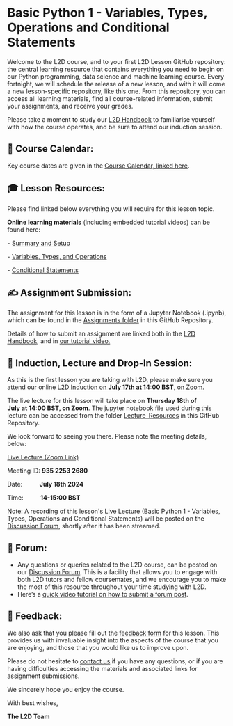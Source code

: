 # Basic Python 1 - Variables, Types, Operations and Conditional Statements

Welcome to the L2D course, and to your first L2D Lesson GitHub repository: the central learning resource that contains everything you need to begin on our Python programming, data science and machine learning course. Every fortnight, we will schedule the release of a new lesson, and with it will come a new lesson-specific repository, like this one. From this repository, you can access all learning materials, find all course-related information, submit your assignments, and receive your grades. 

Please take a moment to study our [L2D Handbook](https://learntodiscover.github.io/L2D-Handbook/) to familiarise yourself with how the course operates, and be sure to attend our induction session.

## :calendar: Course Calendar: 

Key course dates are given in the [Course Calendar, linked here](https://learntodiscover.github.io/L2D-Handbook/fig/L2D_Calendar_July_24.pdf).

## :mortar_board: Lesson Resources: 

Please find linked below everything you will require for this lesson topic.

**Online learning materials** (including embedded tutorial videos) can be found here:

- [Summary and Setup](https://l2d-october2023.github.io/Basic_Python/)

- [Variables, Types, and Operations](https://l2d-october2023.github.io/Basic_Python/02-input_output.html)

- [Conditional Statements](https://l2d-october2023.github.io/Basic_Python/03-conditional_statements.html)

## :writing_hand: Assignment Submission:

The assignment for this lesson is in the form of a Jupyter Notebook (.ipynb), which can be found in the [Assignments folder](./Assignments) in this GitHub Repository. 

Details of how to submit an assignment are linked both in the [L2D Handbook](https://learntodiscover.github.io/L2D-Handbook/section7.html), and in [our tutorial video.](https://youtu.be/dzfapRXFT8s?si=WyGIAMnJRMTNfY0F&t=105)
 
## :satellite: Induction, Lecture and Drop-In Session:

As this is the first lesson you are taking with L2D, please make sure you attend our online [L2D Induction on **July 17th at 14:00 BST**, on Zoom.](https://ucl.zoom.us/j/94616450639)

The live lecture for this lesson will take place on **Thursday 18th of July at 14:00 BST, on Zoom**. The jupyter notebook file used during this lecture can be accessed from the folder [Lecture_Resources](./Lecture_Resources) in this GitHub Repository. 

We look forward to seeing you there. Please note the meeting details, below:

[Live Lecture (Zoom Link)](https://ucl.zoom.us/j/93522532680)

Meeting ID: **935 2253 2680**

Date:          **July 18th 2024**

Time:          **14-15:00 BST**

Note: A recording of this lesson's Live Lecture (Basic Python 1 - Variables, Types, Operations and Conditional Statements) will be posted on the [Discussion Forum](https://github.com/orgs/L2D-July2024-Part-I/discussions), shortly after it has been streamed. 
 
## :speech_balloon: Forum:
- Any questions or queries related to the L2D course, can be posted on our [Discussion Forum](https://github.com/orgs/L2D-July2024-Part-I/discussions). This is a facility that allows you to engage with both L2D tutors and fellow coursemates, and we encourage you to make the most of this resource throughout your time studying with L2D.
- Here’s a [quick video tutorial on how to submit a forum post](https://www.youtube.com/watch?app=desktop&v=N5N7QbLwztQ).
 
## :pencil: Feedback:
We also ask that you please fill out the [feedback form](https://docs.google.com/forms/d/1ZvYLW4bkclrXzpsdwQhGw0xBWZ8Ar0sowbcUr4cb1iA/edit?pli=1) for this lesson. This provides us with invaluable insight into the aspects of the course that you are enjoying, and those that you would like us to improve upon.  

Please do not hesitate to [contact us](mailto:admin@learntodiscover.ai) if you have any questions, or if you are having difficulties accessing the materials and associated links for assignment submissions.

We sincerely hope you enjoy the course.

With best wishes,

**The L2D Team**
